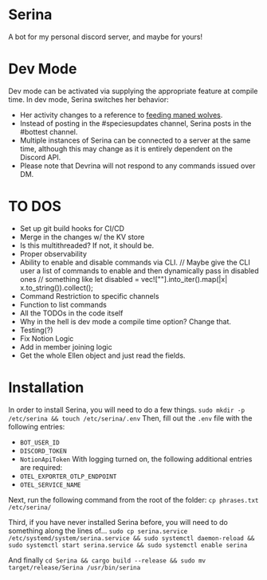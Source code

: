 # Serina
A bot for my personal discord server, and maybe for yours!

# Dev Mode 
Dev mode can be activated via supplying the appropriate feature at compile time.
In dev mode, Serina switches her behavior: 
* Her activity changes to a reference to [feeding maned wolves](https://twitter.com/longboieli/status/1533881489019969541?lang=en). 
* Instead of posting in the #speciesupdates channel, Serina posts in the #bottest channel.
* Multiple instances of Serina can be connected to a server at the same time, although this may change as it is entirely dependent on the Discord API. 
* Please note that Devrina will not respond to any commands issued over DM.

# TO DOS
* Set up git build hooks for CI/CD
* Merge in the changes w/ the KV store
* Is this multithreaded? If not, it should be. 
* Proper observability
* Ability to enable and disable commands via CLI.
    // Maybe give the CLI user a list of commands to enable and then dynamically pass in disabled ones
    // something like let disabled = vec![""].into_iter().map(|x| x.to_string()).collect();
* Command Restriction to specific channels
* Function to list commands
* All the TODOs in the code itself 
* Why in the hell is dev mode a compile time option? Change that.
* Testing(?)
* Fix Notion Logic 
* Add in member joining logic 
* Get the whole Ellen object and just read the fields.

# Installation

In order to install Serina, you will need to do a few things. 
`sudo mkdir -p /etc/serina && touch /etc/serina/.env` 
Then, fill out the `.env` file with the following entries: 
* `BOT_USER_ID`
* `DISCORD_TOKEN`
* `NotionApiToken`
With logging turned on, the following additional entries are required:
* `OTEL_EXPORTER_OTLP_ENDPOINT`
* `OTEL_SERVICE_NAME`

Next, run the following command from the root of the folder:
`cp phrases.txt /etc/serina/`

Third, if you have never installed Serina before, you will need to do something along the lines of...
`sudo cp serina.service /etc/systemd/system/serina.service && sudo systemctl daemon-reload && sudo systemctl start serina.service && sudo systemctl enable serina`

And finally
`cd Serina && cargo build --release && sudo mv target/release/Serina /usr/bin/serina`
